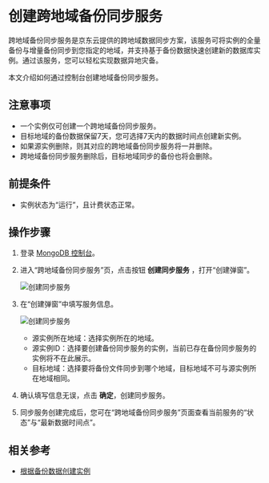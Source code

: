 # 创建跨地域备份同步服务

跨地域备份同步服务是京东云提供的跨地域数据同步方案，该服务可将实例的全量备份与增量备份同步到您指定的地域，并支持基于备份数据快速创建新的数据库实例。通过该服务，您可以轻松实现数据异地灾备。

本文介绍如何通过控制台创建地域备份同步服务。


## 注意事项

- 一个实例仅可创建一个跨地域备份同步服务。
- 目标地域的备份数据保留7天，您可选择7天内的数据时间点创建新实例。
- 如果源实例删除，则其对应的跨地域备份同步服务将一并删除。
- 跨地域备份同步服务删除后，目标地域同步的备份也将会删除。



## 前提条件

- 实例状态为“运行”，且计费状态正常。


## 操作步骤

1. 登录 [MongoDB 控制台](https://mongodb-console.jdcloud.com/mongodb)。
1. 进入“跨地域备份同步服务”页，点击按钮 **创建同步服务** ，打开“创建弹窗”。

   ![创建同步服务](../../../../../image/mongodb/mongo-043.png)

1. 在“创建弹窗”中填写服务信息。

   ![创建同步服务](../../../../../image/mongodb/mongo-044.png)

   - 源实例所在地域：选择实例所在的地域。
   - 源实例ID：选择要创建备份同步服务的实例，当前已存在备份同步服务的实例将不在此展示。
   - 目标地域：选择要将备份文件同步到哪个地域，目标地域不可与源实例所在地域相同。

1. 确认填写信息无误，点击 **确定**，创建同步服务。
2. 同步服务创建完成后，您可在“跨地域备份同步服务”页面查看当前服务的“状态”与“最新数据时间点”。


## 相关参考

- [根据备份数据创建实例](Create-Instance4.md)
